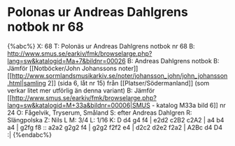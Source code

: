 # Polonas ur Andreas Dahlgrens notbok nr 68

{%abc%}
X: 68
T: Polonäs ur Andreas Dahlgrens notbok nr 68
B: http://www.smus.se/earkiv/fmk/browselarge.php?lang=sw&katalogid=Ma+7&bildnr=00026
B: Andreas Dahlgrens notbok
B: Jämför [[Notböcker/John Johanssons noter]] [[http://www.sormlandsmusikarkiv.se/noter/johansson_john/john_johansson.html|samling 2]] (sida 6, låt nr 15) från [[Platser/Södermanland]] (som verkar litet mer utförlig än denna variant)
B: Jämför [[http://www.smus.se/earkiv/fmk/browselarge.php?lang=sw&katalogid=M+33a&bildnr=00006|SMUS - katalog M33a bild 6]] nr 24
O: Fågelvik, Tryserum, Småland
S: efter Andreas Dahlgren
R: Slängpolska
Z: Nils L
M: 3/4
L: 1/16
K: D
d4 g4 f4 | e2d2 c2B2 c2A2 | a4 b4 a4 | g2fg f8 ::
a2a2 g2g2 f4 | g2g2 f2f2 e4 | d2c2 d2e2 f2a2 | A2Bc d4 D4 :| 
{%endabc%}
